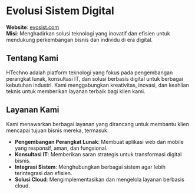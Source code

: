 # Evolusi Sistem Digital

**Website**: [evosist.com](https://evosist.com)  
**Misi**: Menghadirkan solusi teknologi yang inovatif dan efisien untuk mendukung perkembangan bisnis dan individu di era digital.

## Tentang Kami

HTechno adalah platform teknologi yang fokus pada pengembangan perangkat lunak, konsultasi IT, dan solusi berbasis digital untuk berbagai kebutuhan industri. Kami menggabungkan kreativitas, inovasi, dan keahlian teknis untuk memberikan layanan terbaik bagi klien kami.

## Layanan Kami

Kami menawarkan berbagai layanan yang dirancang untuk membantu klien mencapai tujuan bisnis mereka, termasuk:
- **Pengembangan Perangkat Lunak**: Membuat aplikasi web dan mobile yang responsif, aman, dan fungsional.
- **Konsultasi IT**: Memberikan saran strategis untuk transformasi digital bisnis.
- **Integrasi Sistem**: Menghubungkan berbagai sistem agar lebih terintegrasi dan efisien.
- **Solusi Cloud**: Mengimplementasikan dan mengelola layanan berbasis cloud.
